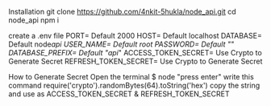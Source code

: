 Installation
git clone https://github.com/4nkit-5hukla/node_api.git
cd node_api
npm i

create a .env file
PORT=<Your Post Number> Default 2000
HOST=<Your Database Host> Default localhost
DATABASE=<Your Database Name> Default node*api
USER_NAME=<Your Database Username> Default root
PASSWORD=<Your Database Username> Default ""
DATABASE_PREFIX=<Your Database Prefix> Default "api*"
ACCESS_TOKEN_SECRET=<Your Token Secret> Use Crypto to Generate Secret
REFRESH_TOKEN_SECRET=<Your Refresh Token Secret> Use Crypto to Generate Secret

How to Generate Secret
Open the terminal
$ node "press enter"
write this command
require('crypto').randomBytes(64).toString('hex')
copy the string and use as ACCESS_TOKEN_SECRET & REFRESH_TOKEN_SECRET
